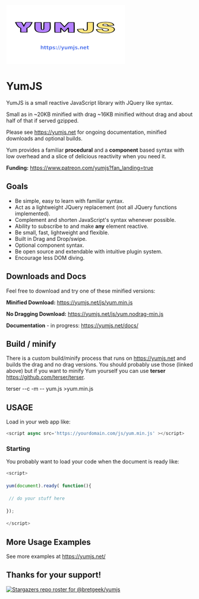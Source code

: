 [![GitHub Logo](/images/yumlogo.png)](https://yumjs.net/)

# YumJS
YumJS is a small reactive JavaScript library with JQuery like syntax. 

Small as in ~20KB minified with drag ~16KB minified without drag and about half of that if served gzipped.

Please see https://yumjs.net for ongoing documentation, minified downloads and optional builds.


Yum provides a familiar **procedural** and a **component** based syntax with low overhead and a slice of delicious reactivity when you need it.


**Funding:** https://www.patreon.com/yumjs?fan_landing=true

## Goals

  -  Be simple, easy to learn with familiar syntax.
  -  Act as a lightweight JQuery replacement (not all JQuery functions implemented).
  -  Complement and shorten JavaScript's syntax whenever possible.
  -  Ability to subscribe to and make **any** element reactive.
  -  Be small, fast, lightweight and flexible.
  -  Built in Drag and Drop/swipe.
  -  Optional component syntax.
  -  Be open source and extendable with intuitive plugin system.
  -  Encourage less DOM diving.
    
## Downloads and Docs

Feel free to download and try one of these minified versions:

**Minified Download:** https://yumjs.net/js/yum.min.js

**No Dragging Download:** https://yumjs.net/js/yum.nodrag-min.js

**Documentation** - in progress: https://yumjs.net/docs/


## Build / minify
There is a custom build/minify process that runs on https://yumjs.net and builds the drag and no drag versions. You should probably use those (linked above) but if you want to minify Yum yourself you can use **terser** https://github.com/terser/terser.

 
terser --c -m -- yum.js >yum.min.js



## USAGE
Load in your web app like:
```javascript
<script async src='https://yourdomain.com/js/yum.min.js' ></script>
```

### Starting
You probably want to load your code when the document is ready like:


```javascript
<script>

yum(document).ready( function(){

 // do your stuff here

});

</script>
```
## More Usage Examples
See more examples at https://yumjs.net/

## Thanks for your support!

[![Stargazers repo roster for @bretgeek/yumjs](https://reporoster.com/stars/bretgeek/yumjs)](https://github.com/bretgeek/yumjs/stargazers)
